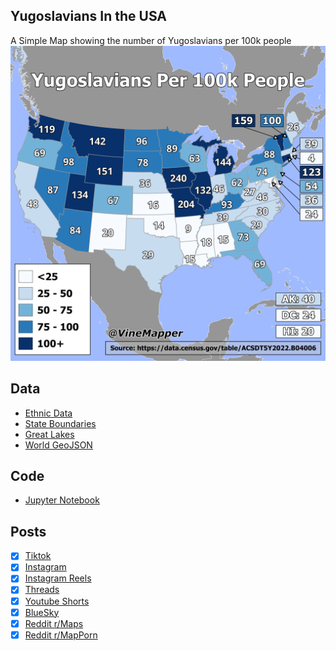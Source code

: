 ## Yugoslavians In the USA
A Simple Map showing the number of Yugoslavians per 100k people
![Map](Yugoslavs_in_USA.png)

## Data
* [Ethnic Data](https://data.census.gov/table/ACSDT5Y2022.B04006?q=People%20Reporting%20Ancestry&g=010XX00US$0400000)
* [State Boundaries](https://www.census.gov/geographies/mapping-files/time-series/geo/carto-boundary-file.html)
* [Great Lakes](https://usicecenter.gov/Products/GreatLakesData)
* [World GeoJSON](https://public.opendatasoft.com/explore/dataset/world-administrative-boundaries/export/?flg=en-us)


## Code
* [Jupyter Notebook](FormatData.ipynb)

## Posts
- [x] [Tiktok](https://www.tiktok.com/@vinemapper/video/7444735045568335150)
- [x] [Instagram](https://www.instagram.com/p/DDUxmw3P4N1/)
- [x] [Instagram Reels](https://www.instagram.com/reel/DDWCnTxRzEo/)
- [x] [Threads](https://www.threads.net/@vinemapper/post/DDUxnQnPliC)
- [x] [Youtube Shorts](https://www.youtube.com/shorts/Yec-j0ltLCM)
- [x] [BlueSky](https://bsky.app/profile/vinemapper.bsky.social/post/3lcsnwyz2f226)
- [x] [Reddit r/Maps](https://www.reddit.com/r/Maps/comments/1h9mzid/russians_per_10k_people_in_the_usa/)
- [x] [Reddit r/MapPorn](https://www.reddit.com/r/MapPorn/comments/1h9mzrp/russians_per_10k_people_in_the_usa/)
